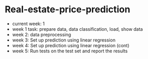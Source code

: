 # Real-estate-price-prediction

- current week: 1
- week 1 task: prepare data, data classification, load, show data
- week 2: data preprocessing
- week 3: Set up prediction using linear regression
- week 4: Set up prediction using linear regression (cont)
- week 5: Run tests on the test set and report the results
